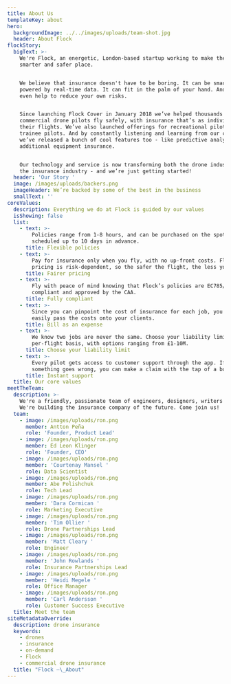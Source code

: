 ```yaml
---
title: About Us
templateKey: about
hero:
  backgroundImage: ../../images/uploads/team-shot.jpg
  header: About Flock
flockStory:
  bigText: >-
    We're Flock, an energetic, London-based startup working to make the world a
    smarter and safer place.


    We believe that insurance doesn't have to be boring. It can be smart, and
    powered by real-time data. It can fit in the palm of your hand. And it can
    even help to reduce your own risks.


    Since launching Flock Cover in January 2018 we’ve helped thousands of
    commercial drone pilots fly safely, with insurance that’s as individual as
    their flights. We’ve also launched offerings for recreational pilots and
    trainee pilots. And by constantly listening and learning from our customers,
    we’ve released a bunch of cool features too - like predictive analytics, and
    additional equipment insurance.


    Our technology and service is now transforming both the drone industry and
    the insurance industry - and we’re just getting started!
  header: 'Our Story '
  image: /images/uploads/backers.png
  imageHeader: We’re backed by some of the best in the business
  smallText: ''
coreValues:
  description: Everything we do at Flock is guided by our values
  isShowing: false
  list:
    - text: >-
        Policies range from 1-8 hours, and can be purchased on the spot, or
        scheduled up to 10 days in advance.
      title: Flexible policies
    - text: >-
        Pay for insurance only when you fly, with no up-front costs. Flock’s
        pricing is risk-dependent, so the safer the flight, the less you pay.
      title: Fairer pricing
    - text: >-
        Fly with peace of mind knowing that Flock’s policies are EC785/2004
        compliant and approved by the CAA.
      title: Fully compliant
    - text: >-
        Since you can pinpoint the cost of insurance for each job, you can
        easily pass the costs onto your clients.
      title: Bill as an expense
    - text: >-
        We know two jobs are never the same. Choose your liability limit on a
        per-flight basis, with options ranging from £1-10M.
      title: Choose your liability limit
    - text: >-
        Every pilot gets access to customer support through the app. If
        something goes wrong, you can make a claim with the tap of a button
      title: Instant support
  title: Our core values
meetTheTeam:
  description: >-
    We're a friendly, passionate team of engineers, designers, writers and more.
    We're building the insurance company of the future. Come join us!
  team:
    - image: /images/uploads/ron.png
      member: Antton Peña
      role: 'Founder, Product Lead'
    - image: /images/uploads/ron.png
      member: Ed Leon Klinger
      role: 'Founder, CEO'
    - image: /images/uploads/ron.png
      member: 'Courtenay Mansel '
      role: Data Scientist
    - image: /images/uploads/ron.png
      member: Abe Polishchuk
      role: Tech Lead
    - image: /images/uploads/ron.png
      member: 'Dara Cormican '
      role: Marketing Executive
    - image: /images/uploads/ron.png
      member: 'Tim Ollier '
      role: Drone Partnerships Lead
    - image: /images/uploads/ron.png
      member: 'Matt Cleary '
      role: Engineer
    - image: /images/uploads/ron.png
      member: 'John Rowlands '
      role: Insurance Partnerships Lead
    - image: /images/uploads/ron.png
      member: 'Heidi Megele '
      role: Office Manager
    - image: /images/uploads/ron.png
      member: 'Carl Andersson '
      role: Customer Success Executive
  title: Meet the team
siteMetadataOverride:
  description: drone insurance
  keywords:
    - drones
    - insurance
    - on-demand
    - Flock
    - commercial drone insurance
  title: "Flock –\_About"
---
```


